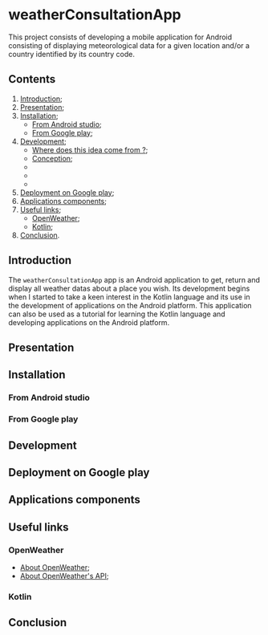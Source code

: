 # weatherConsultationApp

This project consists of developing a mobile application for Android consisting of displaying meteorological data for a given location and/or a country identified by its country code.

## Contents

1. [Introduction](#introduction);
2. [Presentation](#presentation);
3. [Installation](#installation);
    * [From Android studio](#from_android_studio);
    * [From Google play](from_google_play);
4. [Development](#development);
   * [Where does this idea come from ?]();
   * [Conception]();
   *
   *
   *
5. [Deployment on Google play](#deployment_on_google_play);
6. [Applications components](#applications_components);
7. [Useful links](#useful_links);
   * [OpenWeather](#openWeather);
   * [Kotlin](#kotlin);
8. [Conclusion](#conclusion).

<a name="introduction"></a>
## Introduction

The ```weatherConsultationApp``` app is an Android application to get, return and display all weather datas about a place you wish. Its development begins when I started to take a keen interest in the Kotlin language and its use in the development of applications on the Android platform. This application can also be used as a tutorial for learning the Kotlin language and developing applications on the Android platform.

<a name="presentation"></a>
## Presentation

<a name="installation"></a>
## Installation

<a name="from_android_studio"></a>
### From Android studio

<a name="from_google_play"></a>
### From Google play

<a name="development"></a>
## Development

<a name="deployment_on_google_play"></a>
## Deployment on Google play

<a name="applications_components"></a>
## Applications components

<a name="useful_links"></a>
## Useful links

<a name="openWeather"></a>
### OpenWeather
* [About OpenWeather](https://openweathermap.org);
* [About OpenWeather's API](https://openweathermap.org/api);

<a name="kotlin"></a>
### Kotlin

<a name="conclusion"></a>
## Conclusion
